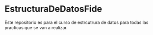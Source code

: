 # EstructuraDeDatosFide
Este repositorio es para el curso de estrcutrura de datos para todas las practicas que se van a realizar.
